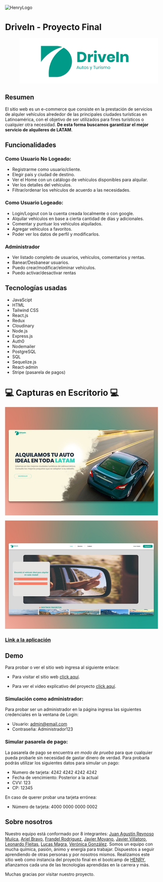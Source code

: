 ![HenryLogo](https://d31uz8lwfmyn8g.cloudfront.net/Assets/logo-henry-white-lg.png)

# DriveIn - Proyecto Final

<p align="right">
  <img height="150" src="./client/src/images/LogoVerde.png" />
</p>

## Resumen

El sitio web es un e-commerce que consiste en la prestación de servicios  de alquler vehículos alrededor de las principales ciudades turísticas en Latinoamérica, con el objetivo de ser utilizados para fines turísticos o cualquier otra necesidad. **De esta forma buscamos garantizar el mejor servicio de alquileres de LATAM**.

## Funcionalidades

### Como Usuario No Logeado:

-   Registrarme como usuario/cliente.
-   Elegir país y ciudad de destino.
-   Ver el Home con un catálogo de vehículos disponibles para alquilar.
-   Ver los detalles del vehículos.
-   Filtrar/ordenar los vehículos de acuerdo a las necesidades.


### Como Usuario Logeado:

-   Login/Logout con la cuenta creada localmente o con google.
-   Alquilar vehículos en base a cierta cantidad de días y adicionales.
-   Comentar y puntuar los vehículos alquilados.
-   Agregar vehículos a favoritos.
-   Poder ver los datos de perfil y modificarlos.


### Administrador

-   Ver listado completo de usuarios, vehículos, comentarios y rentas.
-   Banear/Desbanear usuarios.
-   Puedo crear/modificar/eliminar vehículos.
-   Puedo activar/desactivar rentas


## Tecnologías usadas

-   JavaScipt
-   HTML
-   Tailwind CSS
-   React.js
-   Redux
-   Cloudinary
-   Node.js
-   Express.js
-   Auth0
-   Nodemailer
-   PostgreSQL
-   SQL
-   Sequelize.js
-   React-admin
-   Stripe (pasarela de pagos)

# 💻 Capturas en Escritorio 💻

<p align="right">
  <img  src="./client/src/images/DriveInHome.jpeg" />
</p>
<p align="right">
  <img  src="./client/src/images/home.jpeg" />
</p>

### <a href="https://drivein.vercel.app/">Link a la aplicación</a>

## Demo

Para probar o ver el sitio web ingresa al siguiente enlace:

-   Para visitar el sitio web [click aquí](https://drivein.vercel.app/).

-   Para ver el video explicativo del proyecto [click aquí](#).

### Simulación como administrador:

Para probar ser un administrador en la página ingresa las siguientes credenciales en la ventana de Login:

-   Usuario: admin@email.com
-   Contraseña: Administrador123

### Simular pasarela de pago:

La pasarela de pago se encuentra _en modo de prueba_ para que cualquier pueda probarle sin necesidad de gastar dinero de verdad.
Para probarla podrás utilizar los siguientes datos para simular un pago:

-   Numero de tarjeta: 4242 4242 4242 4242
-   Fecha de vencimiento: Posterior a la actual
-   CVV: 123
-   CP: 12345

En caso de querer probar una tarjeta errónea:

-   Número de tarjeta: 4000 0000 0000 0002

## Sobre nosotros

Nuestro equipo está conformado por 8 integrantes: [Juan Agustín Reynoso Mujica](https://github.com/jagustinrm), [Ariel Bravo](https://github.com/arielbg00), [Frandel Rodriguez](https://github.com/Naotari), [Javier Moyano](https://github.com/Javymoyano), [Javier Villatoro](https://github.com/Javillat), [Leonardo Fleitas](https://github.com/abfleitas), [Lucas Magra](https://github.com/luqasmagra), [Verónica González](https://github.com/verojuy). Somos un equipo con mucha química, pasión, ánimo y energía para trabajar. Dispuestos a seguir aprendiendo de otras personas y por nosotros mismos. Realizamos este sitio web como instancia del proyecto final en el bootcamp de [HENRY](https://www.soyhenry.com), afianzamos cada una de las tecnologías aprendidas en la carrera y más.

Muchas gracias por visitar nuestro proyecto.